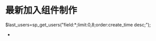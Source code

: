 # 最新加入组件制作

<php>$last_users=sp_get_users("field:*;limit:0,8;order:create_time desc;");</php>
<ul class="list-unstyled tc-photos margin-bottom-30">
<foreach name="last_users" item="vo">
    <li>
        <a href="{:U('user/index/index',array('id'=>$vo['id']))}">
        <img alt="" src="{:U('user/public/avatar',array('id'=>$vo['id']))}">
        </a>
    </li>
</foreach>
</ul>
